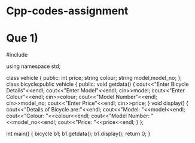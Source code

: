# Cpp-codes-assignment
# Que 1) 
#include <iostream>

using namespace std;

class vehicle
{
    public:
    int price;
    string colour;
    string model,model_no;
};
class bicycle:public vehicle
{
    public:
    void getdata()
    {
        cout<<"Enter Bicycle Details"<<endl;
        cout<<"Enter Model"<<endl;
        cin>>model;
        cout<<"Enter Colour"<<endl;
        cin>>colour;
        cout<<"Model Number"<<endl;
        cin>>model_no;
        cout<<"Enter Price"<<endl;
        cin>>price;
    }
    void display()
    {
        cout<<"Details of Bicycle are:"<<endl;
        cout<<"Model: "<<model<<endl;
        cout<<"Colour: "<<colour<<endl;
        cout<<"Model Number: "<<model_no<<endl;
        cout<<"Price: "<<price<<endl;
    }
};

int main()
{
    bicycle b1;
    b1.getdata();
    b1.display();
    return 0;
}
